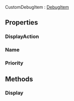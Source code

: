 <p class="title">CustomDebugItem<span> : <a href="#/api/IndustrialValley.UI.Developer/DebugItem" title="DebugItem" class="inherit-link">DebugItem</a></span><p>

## Properties


### DisplayAction
<div><Declaration modifier="public void System.Action&amp;lt;T, UnityEngine.UIElements.VisualElement&amp;gt;" content=" <span>&lt;span class=&quot;property&quot;&gt;DisplayAction&lt;/span&gt; { &lt;span class=&quot;method&quot;&gt;get&lt;/span&gt;; &lt;span class=&quot;method&quot;&gt;set&lt;/span&gt;; }</span>"></Declaration></div>

### Name
<div><Declaration modifier="public string" content=" <span>&lt;span class=&quot;property&quot;&gt;Name&lt;/span&gt; { &lt;span class=&quot;method&quot;&gt;get&lt;/span&gt;; &lt;span class=&quot;method&quot;&gt;set&lt;/span&gt;; }</span>"></Declaration></div>

### Priority
<div><Declaration modifier="public int" content=" <span>&lt;span class=&quot;property&quot;&gt;Priority&lt;/span&gt; { &lt;span class=&quot;method&quot;&gt;get&lt;/span&gt;; &lt;span class=&quot;method&quot;&gt;set&lt;/span&gt;; }</span>"></Declaration></div>

## Methods

### Display

<div><Declaration modifier="public override void" content=" <span>&lt;span class=&quot;method&quot;&gt;Display&lt;/span&gt;(&lt;span class=&quot;param&quot;&gt;&lt;a href=&quot;https://docs.unity3d.com/6000.1/Documentation/ScriptReference/Component.html&quot; title=&quot;Component&quot; class=&quot;inherit-link&quot;&gt;Component&lt;/a&gt;&lt;/span&gt; component, &lt;span class=&quot;param&quot;&gt;&lt;a href=&quot;https://docs.unity3d.com/6000.1/Documentation/ScriptReference/UIElements.VisualElement.html&quot; title=&quot;VisualElement&quot; class=&quot;inherit-link&quot;&gt;VisualElement&lt;/a&gt;&lt;/span&gt; content)</span>"></Declaration></div>

